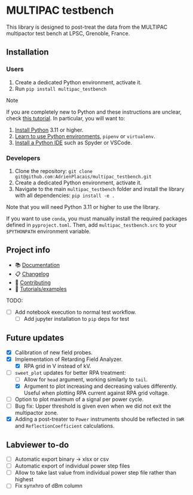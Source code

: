 # MULTIPAC testbench
This library is designed to post-treat the data from the MULTIPAC multipactor test bench at LPSC, Grenoble, France.

## Installation

### Users
1. Create a dedicated Python environment, activate it.
2. Run `pip install multipac_testbench`

> [!NOTE]
> If you are completely new to Python and these instructions are unclear, check [this tutorial](https://python-guide.readthedocs.io/en/latest/).
> In particular, you will want to:
> 1. [Install Python](https://python-guide.readthedocs.io/en/latest/starting/installation/) 3.11 or higher.
> 2. [Learn to use Python environments](https://python-guide.readthedocs.io/en/latest/dev/virtualenvs/), `pipenv` or `virtualenv`.
> 3. [Install a Python IDE](https://python-guide.readthedocs.io/en/latest/dev/env/#ides) such as Spyder or VSCode.

### Developers
1. Clone the repository:
`git clone git@github.com:AdrienPlacais/multipac_testbench.git`
2. Create a dedicated Python environment, activate it.
3. Navigate to the main `multipac_testbench` folder and install the library with all dependencies: `pip install -e .`

Note that you will need Python 3.11 or higher to use the library.

If you want to use `conda`, you must manually install the required packages defined in `pyproject.toml`.
Then, add `multipac_testbench.src` to your `$PYTHONPATH` environment variable.

## Project info

- 📚 [Documentation](https://multipac-testbench.readthedocs.io/en/stable/)
- 📋 [Changelog](./CHANGELOG.md)
- 🤝 [Contributing](./CONTRIBUTING.md)
- 🚀 [Tutorials/examples](https://multipac-testbench.readthedocs.io/en/stable/manual/tutorials.html)

TODO:
- [ ] Add notebook execution to normal test workflow.
  - [ ] Add jupyter installation to `pip` deps for test

## Future updates

- [X] Calibration of new field probes.
- [X] Implementation of Retarding Field Analyzer.
    - [X] RPA grid in V instead of kV.
- [ ] `sweet_plot` updates for better RPA treatment:
    - [ ] Allow for `head` argument, working similarly to `tail`.
    - [X] Argument to plot increasing and decreasing values differently. Useful when plotting RPA current against RPA grid voltage.
- [ ] Option to plot maximum of a signal per power cycle.
- [ ] Bug fix: Upper threshold is given even when we did not exit the multipactor zone.
- [X] Adding a post-treater to `Power` instruments should be reflected in `SWR` and `ReflectionCoefficient` calculations.

## Labviewer to-do
- [ ] Automatic export binary -> xlsx or csv
- [ ] Automatic export of individual power step files
- [ ] Allow to take last value from individual power step file rather than highest
- [ ] Fix synxhro of dBm column
